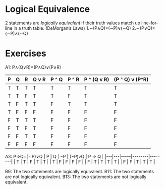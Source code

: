 # Logical Equivalence
2 statements are *logically equivalent* if their truth values match up line-for-line in a truth table.
(DeMorgan’s Laws)
1.∼(P∧Q)=(∼P)∨(∼Q)
2.∼(P∨Q)=(∼P)∧(∼Q)

# Exercises
A1: P∧(Q∨R)=(P∧Q)∨(P∧R)

| P | Q |  R | Q v R | P ^ Q | P ^ R | P ^ (Q v R) | (P ^ Q) v (P^R) |
|---|---|----|-------|-------|-------|-------------|-----------------|
| T | T | T  | T     | T     | T     | T           | T               |
| T | T | F  | T     | T     | F     | T           | T               |
| T | F | T  | T     | F     | T     | T           | T               |
| T | F | F  | F     | F     | F     | F           | F               |
| F | T | T  | T     | F     | F     | F           | F               |
| F | T | F  | T     | F     | F     | F           | F               |
| F | F | T  | T     | F     | F     | F           | F               |
| F | F | F  | F     | F     | F     | F           | F               |

A3: P⇒Q=(∼P)∨Q
| P | Q |  ~P | (~P)vQ | P => Q |
|---|---|-----|--------|--------|
| T | T | F   | T      | T      |
| T | F | F   | F      | F      |
| F | T | T   | T      | T      |
| F | F | T   | T      | T      |


B9: The two statements are logically equivalent.
B11: The two statements are not logically equivalent. 
B13: The two statements are not logically equivalent. 